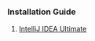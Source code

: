 
### Installation Guide

1. [IntelliJ IDEA Ultimate](https://github.com/dbc2201/GLAU_2020_BCSC_1002_Object-Oriented_Programming/blob/master/installation_guides/IntelliJIDEA.md)
